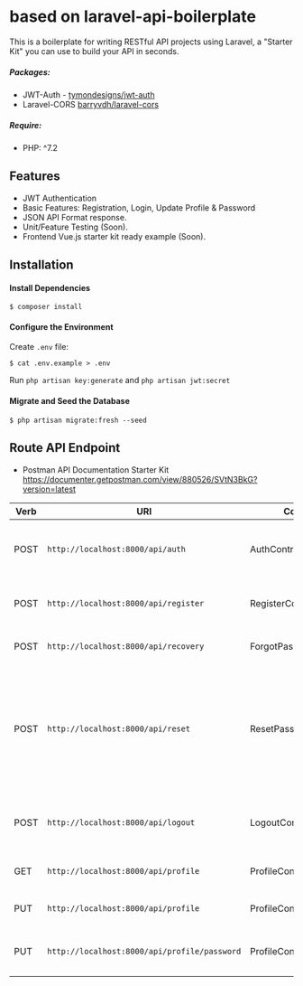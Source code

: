 # based on laravel-api-boilerplate

This is a boilerplate for writing RESTful API projects using Laravel, a "Starter Kit" you can use to build your API in seconds.

##### Packages:

-   JWT-Auth - [tymondesigns/jwt-auth](https://github.com/tymondesigns/jwt-auth)
-   Laravel-CORS [barryvdh/laravel-cors](http://github.com/barryvdh/laravel-cors)

##### Require:

-   PHP: ^7.2

## Features

-   JWT Authentication
-   Basic Features: Registration, Login, Update Profile & Password
-   JSON API Format response.
-   Unit/Feature Testing (Soon).
-   Frontend Vue.js starter kit ready example (Soon).

## Installation

#### Install Dependencies

```
$ composer install
```

#### Configure the Environment

Create `.env` file:

```
$ cat .env.example > .env
```

Run `php artisan key:generate` and `php artisan jwt:secret`

#### Migrate and Seed the Database

```
$ php artisan migrate:fresh --seed
```

## Route API Endpoint

-   Postman API Documentation Starter Kit https://documenter.getpostman.com/view/880526/SVtN3BkG?version=latest

| Verb | URI                                          | Controller               | Notes                                                                                                  |
| ---- | -------------------------------------------- | ------------------------ | ------------------------------------------------------------------------------------------------------ |
| POST | `http://localhost:8000/api/auth`             | AuthController           | to do the login and get your access token                                                              |
| POST | `http://localhost:8000/api/register`         | RegisterController       | to create a new user into your application                                                             |
| POST | `http://localhost:8000/api/recovery`         | ForgotPasswordController | to recover your credentials;                                                                           |
| POST | `http://localhost:8000/api/reset`            | ResetPasswordController  | to reset your password after the recovery (setup your mail credentials in `.env` file to avoid error); |
| POST | `http://localhost:8000/api/logout`           | LogoutController         | to log out the user by invalidating the passed token;                                                  |
| GET  | `http://localhost:8000/api/profile`          | ProfileController        | to get current user data                                                                               |
| PUT  | `http://localhost:8000/api/profile`          | ProfileController        | to update current user data                                                                            |
| PUT  | `http://localhost:8000/api/profile/password` | ProfileController        | to update current user password                                                                        |
